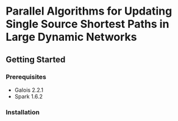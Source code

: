 # Parallel Algorithms for Updating Single Source Shortest Paths in Large Dynamic Networks

## Getting Started
### Prerequisites
* Galois 2.2.1
* Spark 1.6.2

### Installation
